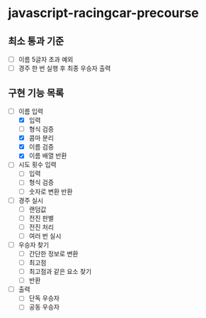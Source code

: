 # javascript-racingcar-precourse

## 최소 통과 기준

- [ ] 이름 5글자 초과 예외
- [ ] 경주 한 번 실행 후 최종 우승자 출력

## 구현 기능 목록

- [ ] 이름 입력
  - [x] 입력
  - [ ] 형식 검증
  - [x] 콤마 분리
  - [x] 이름 검증
  - [x] 이름 배열 반환

- [ ] 시도 횟수 입력
  - [ ] 입력
  - [ ] 형식 검증
  - [ ] 숫자로 변환 반환

- [ ] 경주 실시
  - [ ] 랜덤값
  - [ ] 전진 판별
  - [ ] 전진 처리
  - [ ] 여러 번 실시

- [ ] 우승자 찾기
  - [ ] 간단한 정보로 변환
  - [ ] 최고점
  - [ ] 최고점과 같은 요소 찾기
  - [ ] 반환

- [ ] 출력
  - [ ] 단독 우승자
  - [ ] 공동 우승자
